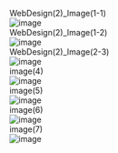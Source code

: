 WebDesign(2)_Image(1-1)<br>
![image](https://github.com/pm4c1/web-design/assets/122862249/55540bd0-d4f0-4a12-8781-fa52a299a594)
<br>WebDesign(2)_Image(1-2)<br>
![image](https://github.com/pm4c1/web-design/assets/122862249/7e21db32-dfee-449f-b710-731333224c51)
<br>WebDesign(2)_Image(2-3)<br>
![image](https://github.com/pm4c1/web-design/assets/122862249/830660a1-3559-45be-bb06-ac0a52bd0e08)
<br>image(4)<br>
![image](https://github.com/pm4c1/web-design/assets/122862249/3488ef12-6486-4a1f-88b6-587d5a7d3cd1)
<br>image(5)<br>
![image](https://github.com/pm4c1/web-design/assets/122862249/83064585-3b30-4593-acd9-de772d16bdab)
<br>image(6)<br>
![image](https://github.com/pm4c1/web-design/assets/122862249/c40d1aa2-db3f-49cf-bab6-a26da0963ae4)
<br>image(7)<br>
![image](https://github.com/pm4c1/web-design/assets/122862249/d80f2d60-eb80-4686-a436-9b57b17a15d8)




